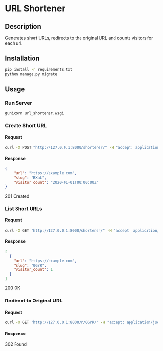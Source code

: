 # URL Shortener

## Description
Generates short URLs, redirects to the original URL and counts visitors for each url. 

## Installation

```bash
pip install -r requirements.txt
python manage.py migrate
```


## Usage

### Run Server
```bash
gunicorn url_shortener.wsgi
```
### Create Short URL
#### Request
```bash
curl -X POST "http://127.0.0.1:8000/shortener/" -H "accept: application/json" -H "Content-Type: application/json" -H "X-CSRFToken: YOUR-CSRF-TOKEN" -d "{ \"url\": \"https://example.com\"}"
```
#### Response
```json
{
    "url": "https://example.com",
    "slug": "BXaL",
    "visitor_count": "2020-01-01T00:00:00Z"
}
```
201 Created
### List Short URLs
#### Request
```bash
curl -X GET "http://127.0.0.1:8000/shortener/" -H "accept: application/json" -H "X-CSRFToken: YOUR-CSRF-TOKEN"
```
#### Response
```json
[
  {
    "url": "https://example.com",
    "slug": "0GrR",
    "visitor_count": 1
  }
]
```
200 OK


### Redirect to Original URL
#### Request
```bash
curl -X GET "http://127.0.0.1:8000/r/0GrR/" -H "accept: application/json" -H "X-CSRFToken: YOUR-CSRF-TOKEN"
```
#### Response
302 Found